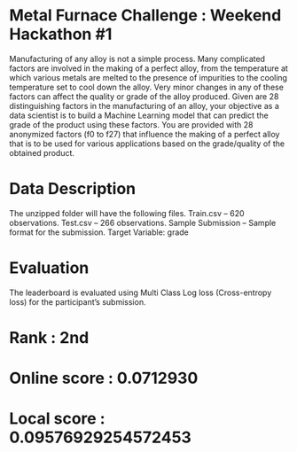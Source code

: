 # Metal Furnace Challenge : Weekend Hackathon #1

Manufacturing of any alloy is not a simple process. Many complicated factors are involved in the making of a perfect alloy, from the temperature at which various metals are melted to the presence of impurities to the cooling temperature set to cool down the alloy. Very minor changes in any of these factors can affect the quality or grade of the alloy produced.
Given are 28 distinguishing factors in the manufacturing of an alloy, your objective as a data scientist is to build a Machine Learning model that can predict the grade of the product using these factors.
You are provided with 28 anonymized factors (f0 to f27) that influence the making of a perfect alloy that is to be used for various applications based on the grade/quality of the obtained product.

# Data Description
The unzipped folder will have the following files.
Train.csv – 620 observations.
Test.csv – 266 observations.
Sample Submission – Sample format for the submission.
Target Variable: grade

# Evaluation
The leaderboard is evaluated using Multi Class Log loss (Cross-entropy loss) for the participant’s submission.

# Rank : 2nd

# Online score : 0.0712930

# Local score : 0.09576929254572453
